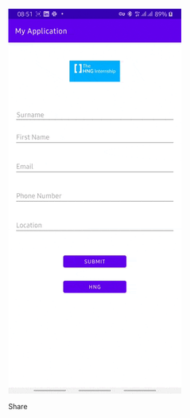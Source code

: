![grab-landing-page](https://github.com/EliteCode512/Display-App/blob/f98425068845d9b1cedcbf42ed5ab8cf0109e915/Screen_Recording_20210820-085211%20(1).gif)

Share
